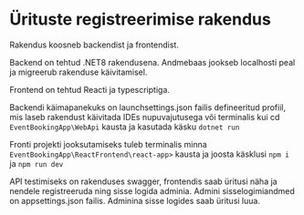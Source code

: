 # Ürituste registreerimise rakendus

Rakendus koosneb backendist ja frontendist.

Backend on tehtud .NET8 rakendusena. Andmebaas jookseb localhosti peal ja migreerub rakenduse käivitamisel.

Frontend on tehtud Reacti ja typescriptiga.

Backendi käimapanekuks on launchsettings.json failis defineeritud profiil, mis laseb rakendust käivitada IDEs nupuvajutusega või terminalis kui cd `EventBookingApp\WebApi` kausta ja kasutada käsku `dotnet run`

Fronti projekti jooksutamiseks tuleb terminalis minna `EventBookingApp\ReactFrontend\react-app>` kausta ja joosta käsklusi `npm i` ja `npm run dev`

API testimiseks on rakenduses swagger, frontendis saab üritusi näha ja nendele registreeruda ning sisse logida adminia. Admini sisselogimiandmed on appsettings.json failis. Adminina sisse logides saab üritusi luua.